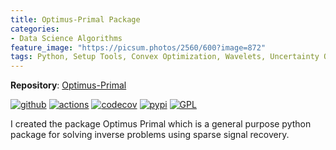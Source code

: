 ```yaml
---
title: Optimus-Primal Package
categories:
- Data Science Algorithms
feature_image: "https://picsum.photos/2560/600?image=872"
tags: Python, Setup Tools, Convex Optimization, Wavelets, Uncertainty Quantification
---
```

<!-- more -->

**Repository**: [Optimus-Primal](https://github.com/astro-informatics/Optimus-Primal) 

[![github](https://img.shields.io/badge/GitHub-optimusprimal-brightgreen.svg?style=flat)](https://github.com/astro-informatics/Optimus-Primal)
[![actions](https://github.com/astro-informatics/Optimus-Primal/actions/workflows/python.yml/badge.svg)](https://github.com/astro-informatics/Optimus-Primal/actions/workflows/python.yml)
[![codecov](https://codecov.io/gh/astro-informatics/Optimus-Primal/branch/master/graph/badge.svg?token=AJIQGKU8D2)](https://codecov.io/gh/astro-informatics/Optimus-Primal)
[![pypi](https://badge.fury.io/py/optimusprimal.svg)](https://badge.fury.io/py/optimusprimal)
[![GPL](https://img.shields.io/badge/License-GPL-blue.svg)](http://perso.crans.org/besson/LICENSE.html)



I created the package Optimus Primal which is a general purpose python package for solving inverse problems using sparse signal recovery.


